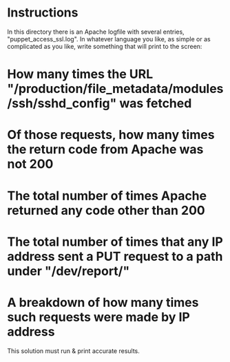 Instructions
============

In this directory there is an Apache logfile with several entries, "puppet_access_ssl.log". In whatever language you like, as simple or as complicated as you like, write something that will print to the screen:

# How many times the URL "/production/file_metadata/modules/ssh/sshd_config" was fetched
 # Of those requests, how many times the return code from Apache was not 200
# The total number of times Apache returned any code other than 200
# The total number of times that any IP address sent a PUT request to a path under "/dev/report/"
 # A breakdown of how many times such requests were made by IP address

This solution must run & print accurate results.